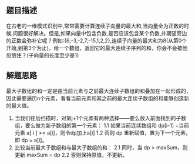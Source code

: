## 题目描述
在古老的一维模式识别中,常常需要计算连续子向量的最大和,当向量全为正数的时候,问题很好解决。但是,如果向量中包含负数,是否应该包含某个负数,并期望旁边的正数会弥补它呢？例如:{6,-3,-2,7,-15,1,2,2},连续子向量的最大和为8(从第0个开始,到第3个为止)。给一个数组，返回它的最大连续子序列的和，你会不会被他忽悠住？(子向量的长度至少是1)

## 解题思路
最大子数组的和一定是由当前元素与之前最大连续子数组的和叠加在一起形成的，因此需要遍历n个元素，看看当前元素和其之前的最大连续子数组的和能够创造新的最大值。

1. 当我们往后扫描时，对第j+1个元素有两种选择——要么放入前面找到的子数组，要么做为新子数组的第一个元素：
   1.1 如果当前连续数组和 dp[i-1] +当前元素 a[ i ] >= a[i]，则令dp加上a[i]
   1.2 否则 dp 重新赋值，置为下一个元素，即 dp = a[i]。
2.  比较当前最大子数组和与最大子数组的和：
   2.1 同时，当 dp > maxSum，则更新 maxSum = dp 
   2.2 否则保持原值，不更新。
